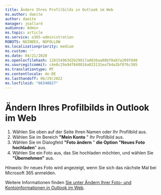 ```yaml
---
title: Ändern Ihres Profilbilds in Outlook im Web
ms.author: daeite
author: daeite
manager: joallard
audience: Admin
ms.topic: article
ms.service: o365-administration
ROBOTS: NOINDEX, NOFOLLOW
ms.localizationpriority: medium
ms.custom: ''
ms.date: 04/21/2020
ms.openlocfilehash: 128154963d2b29817ad826aa08bf8ab7a209fd40
ms.sourcegitcommit: c4e8c29a94f840816a023131ea7b4a2bf876c305
ms.translationtype: MT
ms.contentlocale: de-DE
ms.lasthandoff: 06/29/2022
ms.locfileid: "66348627"
---
```

# <a name="change-your-profile-picture-in-outlook-on-the-web"></a>Ändern Ihres Profilbilds in Outlook im Web

1. Wählen Sie oben auf der Seite Ihren Namen oder Ihr Profilbild aus.
1. Wählen Sie im Bereich **"Mein Konto** " Ihr Profilbild aus.
1. Wählen Sie im Dialogfeld **"Foto ändern** " **die Option "Neues Foto hochladen**" aus.
1. Wählen Sie ein Foto aus, das Sie hochladen möchten, und wählen Sie **"Übernehmen"** aus.

*Hinweis:* Ihr neues Foto wird angezeigt, wenn Sie sich das nächste Mal bei Microsoft 365 anmelden.

Weitere Informationen finden [Sie unter Ändern Ihrer Foto- und Kontoinformationen in Outlook im Web](https://support.office.com/article/b2dbb289-851d-4bed-93c3-3e136f5659ec).
